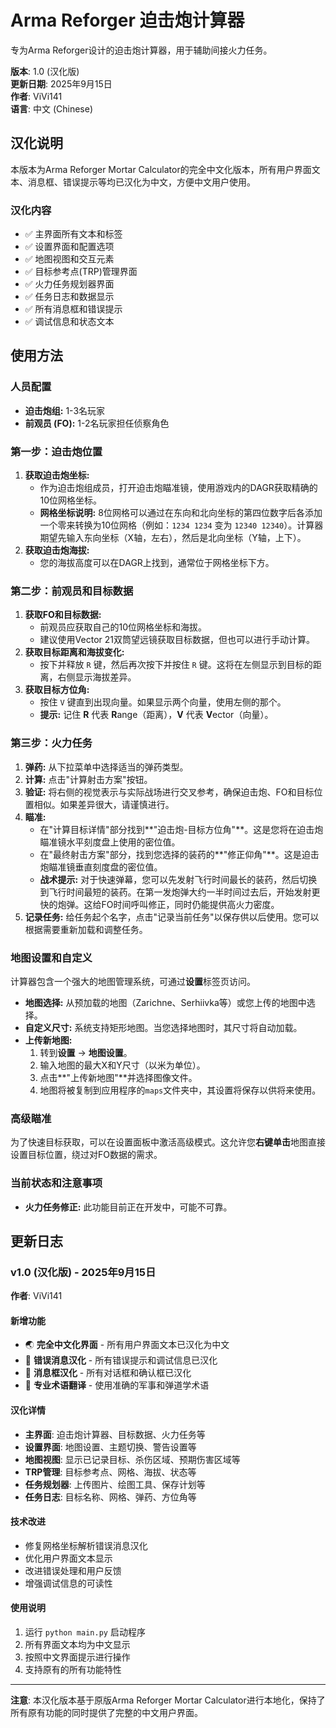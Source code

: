 # Arma Reforger 迫击炮计算器

专为Arma Reforger设计的迫击炮计算器，用于辅助间接火力任务。

**版本**: 1.0 (汉化版)  
**更新日期**: 2025年9月15日  
**作者**: ViVi141  
**语言**: 中文 (Chinese)

## 汉化说明

本版本为Arma Reforger Mortar Calculator的完全中文化版本，所有用户界面文本、消息框、错误提示等均已汉化为中文，方便中文用户使用。

### 汉化内容
- ✅ 主界面所有文本和标签
- ✅ 设置界面和配置选项
- ✅ 地图视图和交互元素
- ✅ 目标参考点(TRP)管理界面
- ✅ 火力任务规划器界面
- ✅ 任务日志和数据显示
- ✅ 所有消息框和错误提示
- ✅ 调试信息和状态文本

## 使用方法

### 人员配置
*   **迫击炮组:** 1-3名玩家
*   **前观员 (FO):** 1-2名玩家担任侦察角色

### 第一步：迫击炮位置
1.  **获取迫击炮坐标:**
    *   作为迫击炮组成员，打开迫击炮瞄准镜，使用游戏内的DAGR获取精确的10位网格坐标。
    *   **网格坐标说明:** 8位网格可以通过在东向和北向坐标的第四位数字后各添加一个零来转换为10位网格（例如：`1234 1234` 变为 `12340 12340`）。计算器期望先输入东向坐标（X轴，左右），然后是北向坐标（Y轴，上下）。
2.  **获取迫击炮海拔:**
    *   您的海拔高度可以在DAGR上找到，通常位于网格坐标下方。

### 第二步：前观员和目标数据
1.  **获取FO和目标数据:**
    *   前观员应获取自己的10位网格坐标和海拔。
    *   建议使用Vector 21双筒望远镜获取目标数据，但也可以进行手动计算。
2.  **获取目标距离和海拔变化:**
    *   按下并释放 `R` 键，然后再次按下并按住 `R` 键。这将在左侧显示到目标的距离，右侧显示海拔差异。
3.  **获取目标方位角:**
    *   按住 `V` 键直到出现向量。如果显示两个向量，使用左侧的那个。
    *   **提示:** 记住 **R** 代表 **R**ange（距离），**V** 代表 **V**ector（向量）。

### 第三步：火力任务
1.  **弹药:** 从下拉菜单中选择适当的弹药类型。
2.  **计算:** 点击"计算射击方案"按钮。
3.  **验证:** 将右侧的视觉表示与实际战场进行交叉参考，确保迫击炮、FO和目标位置相似。如果差异很大，请谨慎进行。
4.  **瞄准:**
    *   在"计算目标详情"部分找到**"迫击炮-目标方位角"**。这是您将在迫击炮瞄准镜水平刻度盘上使用的密位值。
    *   在"最终射击方案"部分，找到您选择的装药的**"修正仰角"**。这是迫击炮瞄准镜垂直刻度盘的密位值。
    *   **战术提示:** 对于快速弹幕，您可以先发射飞行时间最长的装药，然后切换到飞行时间最短的装药。在第一发炮弹大约一半时间过去后，开始发射更快的炮弹。这给FO时间呼叫修正，同时仍能提供高火力密度。
5.  **记录任务:** 给任务起个名字，点击"记录当前任务"以保存供以后使用。您可以根据需要重新加载和调整任务。

### 地图设置和自定义

计算器包含一个强大的地图管理系统，可通过**设置**标签页访问。

*   **地图选择:** 从预加载的地图（Zarichne、Serhiivka等）或您上传的地图中选择。
*   **自定义尺寸:** 系统支持矩形地图。当您选择地图时，其尺寸将自动加载。
*   **上传新地图:**
    1.  转到**设置** -> **地图设置**。
    2.  输入地图的最大X和Y尺寸（以米为单位）。
    3.  点击**"上传新地图"**并选择图像文件。
    4.  地图将被复制到应用程序的`maps`文件夹中，其设置将保存以供将来使用。

### 高级瞄准

为了快速目标获取，可以在设置面板中激活高级模式。这允许您**右键单击**地图直接设置目标位置，绕过对FO数据的需求。

### 当前状态和注意事项

*   **火力任务修正:** 此功能目前正在开发中，可能不可靠。

## 更新日志

### v1.0 (汉化版) - 2025年9月15日
**作者**: ViVi141

#### 新增功能
- 🌏 **完全中文化界面** - 所有用户界面文本已汉化为中文
- 🔧 **错误消息汉化** - 所有错误提示和调试信息已汉化
- 📝 **消息框汉化** - 所有对话框和确认框已汉化
- 🎯 **专业术语翻译** - 使用准确的军事和弹道学术语

#### 汉化详情
- **主界面**: 迫击炮计算器、目标数据、火力任务等
- **设置界面**: 地图设置、主题切换、警告设置等
- **地图视图**: 显示已记录目标、杀伤区域、预期伤害区域等
- **TRP管理**: 目标参考点、网格、海拔、状态等
- **任务规划器**: 上传图片、绘图工具、保存计划等
- **任务日志**: 目标名称、网格、弹药、方位角等

#### 技术改进
- 修复网格坐标解析错误消息汉化
- 优化用户界面文本显示
- 改进错误处理和用户反馈
- 增强调试信息的可读性

#### 使用说明
1. 运行 `python main.py` 启动程序
2. 所有界面文本均为中文显示
3. 按照中文界面提示进行操作
4. 支持原有的所有功能特性

---

**注意**: 本汉化版本基于原版Arma Reforger Mortar Calculator进行本地化，保持了所有原有功能的同时提供了完整的中文用户界面。